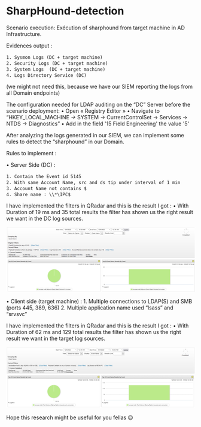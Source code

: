 # SharpHound-detection

Scenario execution:
Exécution of sharphound from target machine in AD Infrastructure.

Evidences output :

    1. Sysmon Logs (DC + target machine)
    2. Security Logs (DC + target machine)
    3. System Logs  (DC + target machine)
    4. Logs Directory Service (DC)

(we might not need this, because we have our SIEM reporting the logs from all Domain endpoints)

The configuration needed for LDAP auditing on the “DC” Server before the scenario deployment: 
    • Open « Registry Editor » 
    • Navigate to “HKEY_LOCAL_MACHINE -> SYSTEM -> CurrentControlSet -> Services -> NTDS -> Diagnostics”
    • Add in the field '15 Field Engineering' the value '5'

After analyzing the logs generated in our SIEM, we can implement some rules to detect the “sharphound” in our Domain. 

Rules to implement :

•	Server Side (DC) : 
    
    1. Contain the Event id 5145
    2. With same Account Name, src and ds tip under interval of 1 min
    3. Account Name not contains $
    4. Share name : \\*\IPC$



I have implemented the filters in QRadar and this is the result I got : 
•	With Duration of 19 ms and 35 total results the filter has shown us the right result we want in the DC log sources.

![alt text](https://github.com/chnz2k/SharpHound-detection/blob/main/1.png?raw=true)

 
•	Client side (target machine) :
    1.	Multiple connections to LDAP(S) and SMB  (ports 445, 389, 636)
    2.	Multiple application name used “lsass” and “srvsvc”

I have implemented the filters in QRadar and this is the result I got : 
•	With Duration of 62 ms and 129 total results the filter has shown us the right result we want in the target log sources.

![alt text](https://github.com/chnz2k/SharpHound-detection/blob/main/2.png?raw=true)
 

Hope this research might be useful for you fellas 😉
